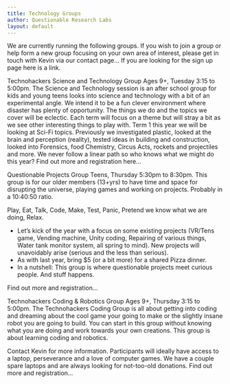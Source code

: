 ```yaml
---
title: Technology Groups
author: Questionable Research Labs
layout: default
---
```


We are currently running the following groups. If you wish to join a group or help form a new group focusing on your own area of interest, please get in touch with Kevin via our contact page… If you are looking for the sign up page here is a link.

Technohackers Science and Technology Group
Ages 9+, Tuesday 3:15 to 5:00pm.
The Science and Technology session is an after school group for kids and young teens looks into science and technology with a bit of an experimental angle. We
intend it to be a fun clever environment where disaster has plenty of opportunity. The things we do and the topics we cover will be eclectic. Each term will focus
on a theme but will stray a bit as we see other interesting things to play with. Term 1 this year we will be looking at Sci-Fi topics. Previously we investigated
plastic, looked at the brain and perception (reality), tested ideas in building and construction, looked into Forensics, food Chemistry, Circus Acts, rockets and
projectiles and more. We never follow a linear path so who knows what we might do this year?
Find out more and registration here…

Questionable Projects Group
Teens, Thursday 5:30pm to 8:30pm.
This group is for our older members (13+yrs) to have time and space for disrupting the universe, playing games and working on projects. Probably in a 10:40:50
ratio.

Play, Eat, Talk, Code, Make, Test, Panic, Pretend we know what we are doing, Relax.

- Let’s kick of the year with a focus on some existing projects (VR/Tens game, Vending machine, Unity coding, Repairing of various things, Water tank monitor
  system, all spring to mind). New projects will unavoidably arise (serious and the less than serious).
- As with last year, bring $5 (or a bit more) for a shared Pizza dinner.
- In a nutshell: This group is where questionable projects meet curious people. And stuff happens.

Find out more and registration…

Technohackers Coding & Robotics Group
Ages 9+, Thursday 3:15 to 5:00pm.
The Technohackers Coding Group is all about getting into coding and dreaming about the cool game your going to make or the slightly insane robot you are going to
build. You can start in this group without knowing what you are doing and work towards your own creations. This group is about learning coding and robotics.

Contact Kevin for more information. Participants will ideally have access to a laptop, perseverance and a love of computer games. We have a couple spare laptops
and are always looking for not-too-old donations.
Find out more and registration…
